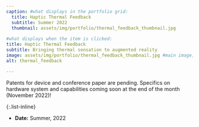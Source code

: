 ```yaml
---
caption: #what displays in the portfolio grid:
  title: Haptic Thermal Feedback
  subtitle: Summer 2022
  thumbnail: assets/img/portfolio/thermal_feedback_thumbnail.jpg
  
#what displays when the item is clicked:
title: Haptic Thermal Feedback
subtitle: Bringing thermal sensation to augmented reality
image: assets/img/portfolio/thermal_feedback_thumbnail.jpg #main image, can be a link or a file in assets/img/portfolio
alt: thermal_feedback

---
```

Patents for device and conference paper are pending. Specifics on hardware system and capabilities coming soon at the end of the month (November 2022)!


{:.list-inline} 
- **Date:** Summer, 2022
